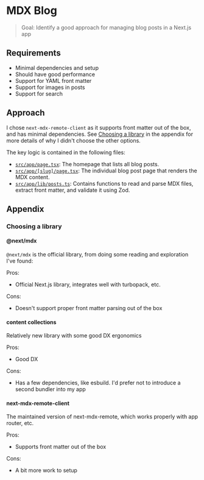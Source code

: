 # MDX Blog

> Goal: Identify a good approach for managing blog posts in a Next.js app

## Requirements
- Minimal dependencies and setup
- Should have good performance
- Support for YAML front matter
- Support for images in posts
- Support for search

## Approach

I chose `next-mdx-remote-client` as it supports front matter out of the box, and has minimal dependencies. See [Choosing a library](#choosing-a-library) in the appendix for more details of why I didn't choose the other options.

The key logic is contained in the following files:

- [`src/app/page.tsx`](./src/app/page.tsx): The homepage that lists all blog posts.
- [`src/app/[slug]/page.tsx`](./src/app/[slug]/page.tsx): The individual blog post page that renders the MDX content.
- [`src/app/lib/posts.ts`](./src/app/lib/posts.ts): Contains functions to read and parse MDX files, extract front matter, and validate it using Zod.

## Appendix

### Choosing a library

#### @next/mdx

`@next/mdx` is the official library, from doing some reading and exploration I've found:

Pros:
- Official Next.js library, integrates well with turbopack, etc.

Cons: 
- Doesn't support proper front matter parsing out of the box

#### content collections

Relatively new library with some good DX ergonomics

Pros:
- Good DX

Cons:
- Has a few dependencies, like esbuild. I'd prefer not to introduce a second bundler into my app

#### next-mdx-remote-client

The maintained version of next-mdx-remote, which works properly with app router, etc.

Pros:
- Supports front matter out of the box

Cons: 
- A bit more work to setup